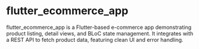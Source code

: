 # flutter_ecommerce_app
flutter_ecommerce_app is a Flutter-based e-commerce app demonstrating product listing, detail views, and BLoC state management. It integrates with a REST API to fetch product data, featuring clean UI and error handling.
